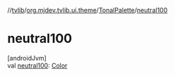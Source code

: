 //[tvlib](../../../index.md)/[org.mjdev.tvlib.ui.theme](../index.md)/[TonalPalette](index.md)/[neutral100](neutral100.md)

# neutral100

[androidJvm]\
val [neutral100](neutral100.md): [Color](https://developer.android.com/reference/kotlin/androidx/compose/ui/graphics/Color.html)
